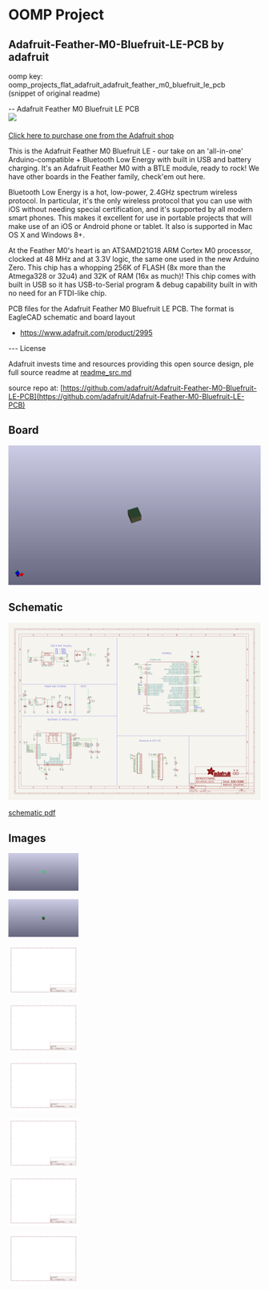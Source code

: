 # OOMP Project  
## Adafruit-Feather-M0-Bluefruit-LE-PCB  by adafruit  
  
oomp key: oomp_projects_flat_adafruit_adafruit_feather_m0_bluefruit_le_pcb  
(snippet of original readme)  
  
-- Adafruit Feather M0 Bluefruit LE PCB  
<a href="http://www.adafruit.com/products/2995"><img src="assets/image.jpg?raw=true" width="500px"><br/>  
Click here to purchase one from the Adafruit shop</a>  
  
This is the Adafruit Feather M0 Bluefruit LE - our take on an 'all-in-one' Arduino-compatible + Bluetooth Low Energy with built in USB and battery charging. It's an Adafruit Feather M0 with a BTLE module, ready to rock! We have other boards in the Feather family, check'em out here.  
  
Bluetooth Low Energy is a hot, low-power, 2.4GHz spectrum wireless protocol. In particular, it's the only wireless protocol that you can use with iOS without needing special certification, and it's supported by all modern smart phones. This makes it excellent for use in portable projects that will make use of an iOS or Android phone or tablet. It also is supported in Mac OS X and Windows 8+.  
  
At the Feather M0's heart is an ATSAMD21G18 ARM Cortex M0 processor, clocked at 48 MHz and at 3.3V logic, the same one used in the new Arduino Zero. This chip has a whopping 256K of FLASH (8x more than the Atmega328 or 32u4) and 32K of RAM (16x as much)! This chip comes with built in USB so it has USB-to-Serial program & debug capability built in with no need for an FTDI-like chip.  
  
PCB files for the Adafruit Feather M0 Bluefruit LE PCB. The format is EagleCAD schematic and board layout  
- https://www.adafruit.com/product/2995  
  
--- License  
  
Adafruit invests time and resources providing this open source design, ple  
  full source readme at [readme_src.md](readme_src.md)  
  
source repo at: [https://github.com/adafruit/Adafruit-Feather-M0-Bluefruit-LE-PCB](https://github.com/adafruit/Adafruit-Feather-M0-Bluefruit-LE-PCB)  
## Board  
  
[![working_3d.png](working_3d_600.png)](working_3d.png)  
## Schematic  
  
[![working_schematic.png](working_schematic_600.png)](working_schematic.png)  
  
[schematic pdf](working_schematic.pdf)  
## Images  
  
[![working_3D_bottom.png](working_3D_bottom_140.png)](working_3D_bottom.png)  
  
[![working_3D_top.png](working_3D_top_140.png)](working_3D_top.png)  
  
[![working_assembly_page_01.png](working_assembly_page_01_140.png)](working_assembly_page_01.png)  
  
[![working_assembly_page_02.png](working_assembly_page_02_140.png)](working_assembly_page_02.png)  
  
[![working_assembly_page_03.png](working_assembly_page_03_140.png)](working_assembly_page_03.png)  
  
[![working_assembly_page_04.png](working_assembly_page_04_140.png)](working_assembly_page_04.png)  
  
[![working_assembly_page_05.png](working_assembly_page_05_140.png)](working_assembly_page_05.png)  
  
[![working_assembly_page_06.png](working_assembly_page_06_140.png)](working_assembly_page_06.png)  
